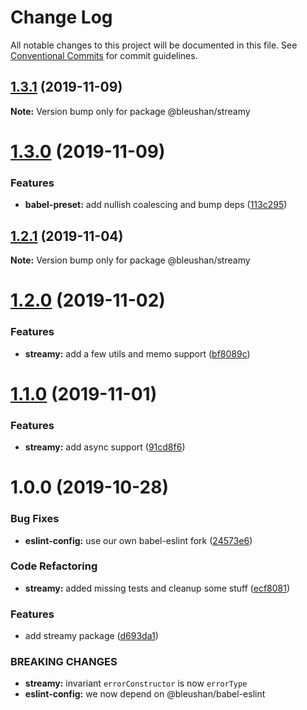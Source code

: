 # Change Log

All notable changes to this project will be documented in this file.
See [Conventional Commits](https://conventionalcommits.org) for commit guidelines.

## [1.3.1](https://github.com/BleuShan/bleushan/compare/@bleushan/streamy@1.3.0...@bleushan/streamy@1.3.1) (2019-11-09)

**Note:** Version bump only for package @bleushan/streamy





# [1.3.0](https://github.com/BleuShan/bleushan/compare/@bleushan/streamy@1.2.1...@bleushan/streamy@1.3.0) (2019-11-09)


### Features

* **babel-preset:** add nullish coalescing and bump deps ([113c295](https://github.com/BleuShan/bleushan/commit/113c295b7b589aa4c96324185a8adc8bf161679f))





## [1.2.1](https://github.com/BleuShan/bleushan/compare/@bleushan/streamy@1.2.0...@bleushan/streamy@1.2.1) (2019-11-04)

**Note:** Version bump only for package @bleushan/streamy





# [1.2.0](https://github.com/BleuShan/bleushan/compare/@bleushan/streamy@1.1.0...@bleushan/streamy@1.2.0) (2019-11-02)


### Features

* **streamy:** add a few utils and memo support ([bf8089c](https://github.com/BleuShan/bleushan/commit/bf8089ca3a81095a764d626d443988f6adcdb363))





# [1.1.0](https://github.com/BleuShan/bleushan/compare/@bleushan/streamy@1.0.0...@bleushan/streamy@1.1.0) (2019-11-01)


### Features

* **streamy:** add async support ([91cd8f6](https://github.com/BleuShan/bleushan/commit/91cd8f6ca75e3b39c887a4f2186728b77a750c35))





# 1.0.0 (2019-10-28)


### Bug Fixes

* **eslint-config:** use our own babel-eslint fork ([24573e6](https://github.com/BleuShan/bleushan/commit/24573e62e489ec7a5a9cbc32d13e4dfb863bcfba))


### Code Refactoring

* **streamy:** added missing tests and cleanup some stuff ([ecf8081](https://github.com/BleuShan/bleushan/commit/ecf80817af53ae83be3ddd311b8aac225dcbe497))


### Features

* add streamy package ([d693da1](https://github.com/BleuShan/bleushan/commit/d693da12c9d00f46e1f0e5f43fc14d5035611013))


### BREAKING CHANGES

* **streamy:** invariant `errorConstructor` is now `errorType`
* **eslint-config:** we now depend on @bleushan/babel-eslint
